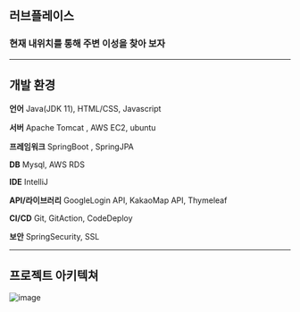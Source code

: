 ## 러브플레이스

### 현재 내위치를 통해 주변 이성을 찾아 보자

------------

## 개발 환경

**언어** Java(JDK 11), HTML/CSS, Javascript

**서버** Apache Tomcat , AWS EC2, ubuntu

**프레임워크** SpringBoot , SpringJPA

**DB** Mysql, AWS RDS

**IDE** IntelliJ

**API/라이브러리** GoogleLogin API, KakaoMap API, Thymeleaf

**CI/CD** Git, GitAction, CodeDeploy 

**보안** SpringSecurity, SSL

------------

## 프로젝트 아키텍쳐
![image](https://user-images.githubusercontent.com/88434960/206699983-5a77f4b5-07bc-42c2-971e-5bec5ac5ab13.png)
